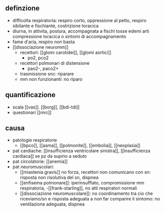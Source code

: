 ## definzione
- difficolta respiratoria: respiro corto, oppressione al petto, respiro sibilante e fischiante, costrizione toracica
- diurna, in attivita, postura, accompagnata a fischi tosse edemi arti compressione toracica o sintomi di accompagnamento
- fame d'aria, respiro non basta
- [[dissociazione neuromm]]
	- recettori: [[glomi carotidei]], [[glomi aortici]]
		- po2, pco2
	- recettori polmonari di distensione
		- pao2-, paco2+
	- trasmissione snc: riparare
	- mm non funzionanti: no riparo

## quantificazione
- scala [[vas]]. [[borg]], [[bdi-tdi]]
- questionari [[mrc]]

## causa
- patologie respiratorie
	- [[bpco]], [[asma]], [[polmonite]], [[embolia]], [[neoplasia]]
- pat cardiache: [[insufficienza ventricolare sinistra]], [[insufficienza cardiaca]] se pz da supino a seduto
- pat circolatorie: [[anemia]]
- pat neuromuscolari:
	- [[miastenia gravis]] no forza, recettori non comunicano con sn: risposta non risolutiva del sn, dispnea
	- [[enfisema polmonare]]: iperinsufflato, compromissione mm respiratoria, -[[frank-starling]], no atti respiratori normali
	- [[dissociazione neuromuscolare]]: no coordinamento tra cio che riceviamo/sn e risposta adeguata a non far comparire il sintomo: no ventilazione adeguata, dispnea